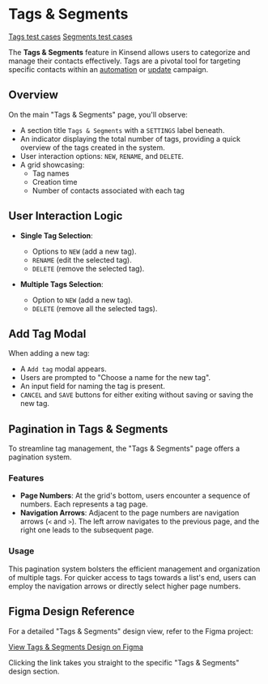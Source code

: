 # Tags & Segments

[Tags test cases](https://github.com/kinsend/kinsend-be/issues/184)
[Segments test cases](https://github.com/kinsend/kinsend-be/issues/178)

The **Tags & Segments** feature in Kinsend allows users to categorize and manage their contacts effectively. Tags are a pivotal tool for targeting specific contacts within an [automation](/developers/architecture/functionality/automations.html) or [update](/developers/architecture/functionality/updates.html) campaign.

## Overview

On the main "Tags & Segments" page, you'll observe:

- A section title `Tags & Segments` with a `SETTINGS` label beneath.
- An indicator displaying the total number of tags, providing a quick overview of the tags created in the system.
- User interaction options: `NEW`, `RENAME`, and `DELETE`.
- A grid showcasing:
  * Tag names
  * Creation time
  * Number of contacts associated with each tag

## User Interaction Logic

- **Single Tag Selection**:
  * Options to `NEW` (add a new tag).
  * `RENAME` (edit the selected tag).
  * `DELETE` (remove the selected tag).

- **Multiple Tags Selection**:
  * Option to `NEW` (add a new tag).
  * `DELETE` (remove all the selected tags).

## Add Tag Modal

When adding a new tag:

- A `Add tag` modal appears.
- Users are prompted to "Choose a name for the new tag".
- An input field for naming the tag is present.
- `CANCEL` and `SAVE` buttons for either exiting without saving or saving the new tag.

## Pagination in Tags & Segments

To streamline tag management, the "Tags & Segments" page offers a pagination system.

### Features

- **Page Numbers**: At the grid's bottom, users encounter a sequence of numbers. Each represents a tag page.
- **Navigation Arrows**: Adjacent to the page numbers are navigation arrows (`<` and `>`). The left arrow navigates to the previous page, and the right one leads to the subsequent page.

### Usage

This pagination system bolsters the efficient management and organization of multiple tags. For quicker access to tags towards a list's end, users can employ the navigation arrows or directly select higher page numbers.

## Figma Design Reference

For a detailed "Tags & Segments" design view, refer to the Figma project:

[View Tags & Segments Design on Figma](https://www.figma.com/file/RoClPWX4pBbYGwsH2spccj/KinSend?type=design&node-id=409-2541&mode=design&t=kwnOVpxqXz4g2tdY-0)

Clicking the link takes you straight to the specific "Tags & Segments" design section.
